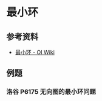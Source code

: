 # 最小环

## 参考资料

- [最小环 - OI Wiki](https://oi-wiki.org/graph/min-cycle/)

## 例题

### 洛谷 P6175 无向图的最小环问题

<Problem id="P6175" />
